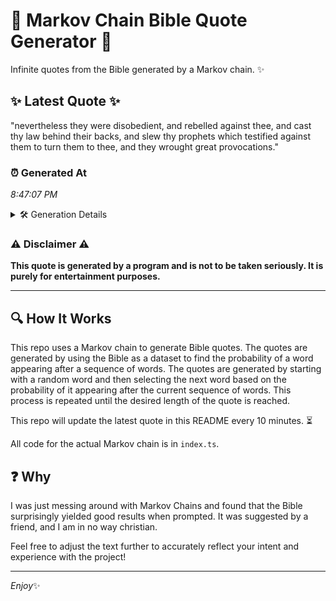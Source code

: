 # 📖 Markov Chain Bible Quote Generator 📖

Infinite quotes from the Bible generated by a Markov chain. ✨

## ✨ Latest Quote ✨
"nevertheless they were disobedient, and rebelled against thee, and cast thy law behind their backs, and slew thy prophets which testified against them to turn them to thee, and they wrought great provocations."

### ⏰ Generated At
*8:47:07 PM*

<details>
    <summary>🛠️ Generation Details</summary>
    <p>
        <strong>🌱 Seed:</strong> nevertheless<br>
        <strong>🔄 Iterations:</strong> 32<br>
        <strong>📜 Context History:</strong><br>[ nevertheless ]: they<br>[ nevertheless, they ]: were<br>[ nevertheless, they, were ]: disobedient,<br>[ nevertheless, they, were, disobedient, ]: and<br>[ nevertheless, they, were, disobedient,, and ]: rebelled<br>[ nevertheless, they, were, disobedient,, and, rebelled ]: against<br>[ they, were, disobedient,, and, rebelled, against ]: thee,<br>[ were, disobedient,, and, rebelled, against, thee, ]: and<br>[ disobedient,, and, rebelled, against, thee,, and ]: cast<br>[ and, rebelled, against, thee,, and, cast ]: thy<br>[ rebelled, against, thee,, and, cast, thy ]: law<br>[ against, thee,, and, cast, thy, law ]: behind<br>[ thee,, and, cast, thy, law, behind ]: their<br>[ and, cast, thy, law, behind, their ]: backs,<br>[ cast, thy, law, behind, their, backs, ]: and<br>[ thy, law, behind, their, backs,, and ]: slew<br>[ law, behind, their, backs,, and, slew ]: thy<br>[ behind, their, backs,, and, slew, thy ]: prophets<br>[ their, backs,, and, slew, thy, prophets ]: which<br>[ backs,, and, slew, thy, prophets, which ]: testified<br>[ and, slew, thy, prophets, which, testified ]: against<br>[ slew, thy, prophets, which, testified, against ]: them<br>[ thy, prophets, which, testified, against, them ]: to<br>[ prophets, which, testified, against, them, to ]: turn<br>[ which, testified, against, them, to, turn ]: them<br>[ testified, against, them, to, turn, them ]: to<br>[ against, them, to, turn, them, to ]: thee,<br>[ them, to, turn, them, to, thee, ]: and<br>[ to, turn, them, to, thee,, and ]: they<br>[ turn, them, to, thee,, and, they ]: wrought<br>[ them, to, thee,, and, they, wrought ]: great<br>[ to, thee,, and, they, wrought, great ]: provocations.<br>
    </p>
</details>

### ⚠️ Disclaimer ⚠️
**This quote is generated by a program and is not to be taken seriously. It is purely for entertainment purposes.**

---

## 🔍 How It Works

This repo uses a Markov chain to generate Bible quotes. The quotes are generated by using the Bible as a dataset to find the probability of a word appearing after a sequence of words. The quotes are generated by starting with a random word and then selecting the next word based on the probability of it appearing after the current sequence of words. This process is repeated until the desired length of the quote is reached.

This repo will update the latest quote in this README every 10 minutes. ⏳

All code for the actual Markov chain is in `index.ts`.

## ❓ Why

I was just messing around with Markov Chains and found that the Bible surprisingly yielded good results when prompted. 
It was suggested by a friend, and I am in no way christian.

Feel free to adjust the text further to accurately reflect your intent and experience with the project!

---

*Enjoy*✨
